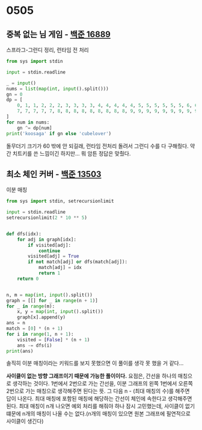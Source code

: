 # 0505



## 중복 없는 님 게임 - [백준 16889](https://www.acmicpc.net/problem/16889)

스프라그-그런디 정리, 런타임 전 처리

```python
from sys import stdin

input = stdin.readline

_ = input()
nums = list(map(int, input().split()))
gn = 0
dp = [
    0, 1, 1, 2, 2, 2, 3, 3, 3, 3, 4, 4, 4, 4, 4, 5, 5, 5, 5, 5, 5, 6, 6, 6, 6, 6, 6, 6, 7, 7, 7,
    7, 7, 7, 7, 7, 8, 8, 8, 8, 8, 8, 8, 8, 8, 9, 9, 9, 9, 9, 9, 9, 9, 9, 9, 10, 10, 10, 10, 10, 10
]
for num in nums:
    gn ^= dp[num]
print('koosaga' if gn else 'cubelover')
```

돌무더기 크기가 60 밖에 안 되길래, 런타임 전처리 돌려서 그런디 수를 다 구해줬다. 약간 치트키를 쓴 느낌이긴 하지만... 뭐 암튼 정답은 맞췄다.



## 최소 체인 커버 - [백준 13503](https://www.acmicpc.net/problem/13503)

이분 매칭

```python
from sys import stdin, setrecursionlimit

input = stdin.readline
setrecursionlimit(2 * 10 ** 5)


def dfs(idx):
    for adj in graph[idx]:
        if visited[adj]:
            continue
        visited[adj] = True
        if not match[adj] or dfs(match[adj]):
            match[adj] = idx
            return 1
    return 0


n, m = map(int, input().split())
graph = [[] for _ in range(n + 1)]
for _ in range(m):
    x, y = map(int, input().split())
    graph[x].append(y)
ans = n
match = [0] * (n + 1)
for i in range(1, n + 1):
    visited = [False] * (n + 1)
    ans -= dfs(i)
print(ans)
```

솔직히 이분 매칭이라는 키워드를 보지 못했으면 이 풀이를 생각 못 했을 거 같다...

**사이클이 없는 방향 그래프이기 때문에 가능한 풀이이다.** 요점은, 간선을 하나의 매칭으로 생각하는 것이다. 1번에서 2번으로 가는 간선을, 이분 그래프의 왼쪽 1번에서 오른쪽 2번으로 가는 매칭으로 생각해주면 된다는 뜻. 그 다음 n - (최대 매칭의 수)를 해주면 답이 나온다. 최대 매칭에 포함된 매칭에 해당하는 간선이 체인에 속한다고 생각해주면 된다. 최대 매칭이 n개 나오면 예외 처리를 해줘야 하나 잠시 고민했는데, 사이클이 없기 떄문에 n개의 매칭이 나올 수는 없다.(n개의 매칭이 있으면 원본 그래프에 필연적으로 사이클이 생긴다)